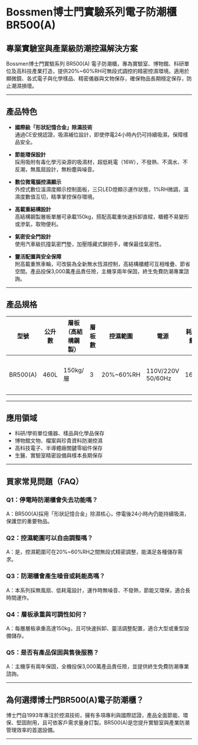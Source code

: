 # Bossmen博士門實驗系列電子防潮櫃 BR500(A)

## 專業實驗室與產業級防潮控濕解決方案

Bossmen博士門實驗系列 BR500(A) 電子防潮櫃，專為實驗室、博物館、科研單位及高科技產業打造，提供20%~60%RH可無段式調控的精密控濕環境。適用於顯微鏡、各式電子與化學樣品、精密儀器與文物保存，確保物品長期穩定保存，防止潮濕損壞。

---

## 產品特色

- **國際級「形狀記憶合金」除濕技術**  
  通過CE安規認證，吸濕補位設計，即使停電24小時內仍可持續吸濕，保障樣品安全。

- **節能環保設計**  
  採用吸附有毒化學污染源的吸濕材，超低耗電（16W），不發熱、不滴水、不反潮，無風扇設計，無粉塵與噪音。

- **數位微電腦控濕顯示**  
  外控式數位溫濕度顯示控制面板，三只LED燈顯示運作狀態，1%RH微調，溫濕度數值互切，精準掌控保存環境。

- **高載重結構設計**  
  高結構鋼製層板單層可承載150kg，搭配高載重快速拆卸直樑，櫃體不易變形或滲氣，取物便利。

- **氣密安全門設計**  
  使用汽車級抗撞氣密門墊，加壓隱藏式鎖把手，確保最佳氣密性。

- **靈活配置與安全保障**  
  附高載重煞車輪，可改裝為全新無水恆濕控制，高結構櫃體可互相堆疊、節省空間。產品投保3,000萬產品責任險，主機享兩年保固，終生免費防潮專業諮詢。

---

## 產品規格

| 型號      | 公升數 | 層板（高結構鋼製） | 層板數 | 控濕範圍     | 電源              | 耗電量 | 外部尺寸(mm)         | 內部尺寸(mm)         |
|-----------|--------|-------------------|--------|--------------|-------------------|--------|----------------------|----------------------|
| BR500(A)  | 460L   | 150kg/層          | 3      | 20%~60%RH    | 110V/220V 50/60Hz | 16W    | W600 x H1364 x D700  | W598 x H1141 x D698  |

---

## 應用領域

- 科研/學術單位儀器、樣品與化學品保存
- 博物館文物、檔案與珍貴資料防潮控濕
- 高科技電子、半導體廠關鍵零組件保存
- 生醫、實驗室精密設備與樣本長期保存

---

## 買家常見問題（FAQ）

### Q1：停電時防潮櫃會失去功能嗎？
A：BR500(A)採用「形狀記憶合金」除濕核心，停電後24小時內仍能持續吸濕，保護您的重要物品。

### Q2：控濕範圍可以自由調整嗎？
A：是，控濕範圍可在20%~60%RH之間無段式精密調整，能滿足各種儲存需求。

### Q3：防潮櫃會產生噪音或耗能高嗎？
A：本系列採無風扇、低耗電設計，運作時無噪音、不發熱，節能又環保，適合長時間運作。

### Q4：層板承重與可調性如何？
A：每層層板承重高達150kg，且可快速拆卸、靈活調整配置，適合大型或重型設備儲存。

### Q5：是否有產品保固與售後服務？
A：主機享有兩年保固，全機投保3,000萬產品責任險，並提供終生免費防潮專業諮詢。

---

## 為何選擇博士門BR500(A)電子防潮櫃？

博士門自1993年專注於控濕技術，擁有多項專利與國際認證，產品全面節能、環保、堅固耐用，且可依客戶需求量身訂製。BR500(A)是您提升實驗室與產業防潮管理效率的首選設備。

---
